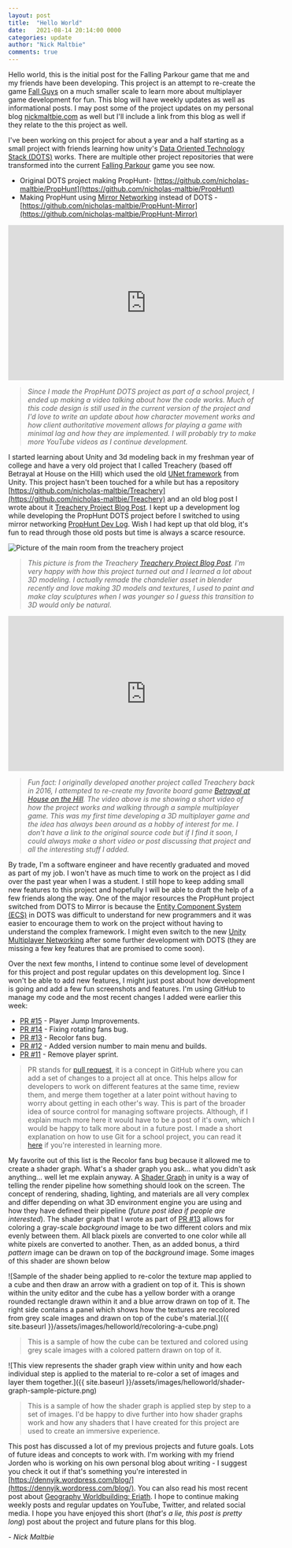 ```yaml
---
layout: post
title:  "Hello World"
date:   2021-08-14 20:14:00 0000
categories: update
author: "Nick Maltbie"
comments: true
---
```


Hello world, this is the initial post for the Falling Parkour game that me and my friends have been developing. This project is an attempt to re-create the game [Fall Guys](https://fallguys.com/) on a much smaller scale to learn more about multiplayer game development for fun. This blog will have weekly updates as well as informational posts. I may post some of the project updates on my personal blog [nickmaltbie.com](https://nickmaltbie.com) as well but I'll include a link from this blog as well if they relate to the this project as well. 

I've been working on this project for about a year and a half starting as a small project with friends learning how unity's [Data Oriented Technology Stack (DOTS)](https://unity.com/dots) works. There are multiple other project repositories that were transformed into the current [Falling Parkour](https://github.com/nicholas-maltbie/FallingParkour) game you see now. 
* Original DOTS project making PropHunt- [https://github.com/nicholas-maltbie/PropHunt](https://github.com/nicholas-maltbie/PropHunt)
* Making PropHunt using [Mirror Networking](https://mirror-networking.com/) instead of DOTS - [https://github.com/nicholas-maltbie/PropHunt-Mirror](https://github.com/nicholas-maltbie/PropHunt-Mirror)

<iframe width="560" height="315" src="https://www.youtube.com/embed/N4uKXMWs4aE" title="YouTube video player" frameborder="0" allow="accelerometer; autoplay; clipboard-write; encrypted-media; gyroscope; picture-in-picture" allowfullscreen></iframe>

> _Since I made the PropHunt DOTS project as part of a school project, I ended up making a video talking about how the code works. Much of this code design is still used in the current version of the project and I'd love to write an update about how character movement works and how client authoritative movement allows for playing a game with minimal lag and how they are implemented. I will probably try to make more YouTube videos as I continue development._

I started learning about Unity and 3d modeling back in my freshman year of college and have a very old project that I called Treachery (based off Betrayal at House on the Hill) which used the old [UNet framework](https://docs.unity3d.com/Manual/UNet.html) from Unity. This project hasn't been touched for a while but has a repository [https://github.com/nicholas-maltbie/Treachery](https://github.com/nicholas-maltbie/Treachery) and an old blog post I wrote about it [Treachery Project Blog Post](https://nickmaltbie.com/honors/2017/07/28/Treachery.html). I kept up a development log while developing the PropHunt DOTS project before I switched to using mirror networking [PropHunt Dev Log](https://nickmaltbie.com/PropHuntDevLog/). Wish I had kept up that old blog, it's fun to read through those old posts but time is always a scarce resource.

![Picture of the main room from the treachery project](https://nickmaltbie.com/assets/projects/Treachery/treachery-2.png)

> _This picture is from the Treachery [Treachery Project Blog Post](https://nickmaltbie.com/honors/2017/07/28/Treachery.html). I'm very happy with how this project turned out and I learned a lot about 3D modeling. I actually remade the chandelier asset in blender recently and love making 3D models and textures, I used to paint and make clay sculptures when I was younger so I guess this transition to 3D would only be natural_. 

<iframe width="560" height="315" src="https://www.youtube.com/embed/Ur3sEam7JCs" title="YouTube video player" frameborder="0" allow="accelerometer; autoplay; clipboard-write; encrypted-media; gyroscope; picture-in-picture" allowfullscreen></iframe>

> _Fun fact: I originally developed another project called Treachery back in 2016, I attempted to re-create my favorite board game [Betrayal at House on the Hill](https://boardgamegeek.com/boardgame/10547/betrayal-house-hill). The video above is me showing a short video of how the project works and walking through a sample multiplayer game. This was my first time developing a 3D multiplayer game and the idea has always been around as a hobby of interest for me. I don't have a link to the original source code but if I find it soon, I could always make a short video or post discussing that project and all the interesting stuff I added._ 


By trade, I'm a software engineer and have recently graduated and moved as part of my job. I won't have as much time to work on the project as I did over the past year when I was a student. I still hope to keep adding small new features to this project and hopefully I will be able to draft the help of a few friends along the way. One of the major resources the PropHunt project switched from DOTS to Mirror is because the [Entity Component System (ECS)](https://docs.unity3d.com/Packages/com.unity.entities@0.17/manual/index.html) in DOTS was difficult to understand for new programmers and it was easier to encourage them to work on the project without having to understand the complex framework. I might even switch to the new [Unity Multiplayer Networking](https://docs-multiplayer.unity3d.com/) after some further development with DOTS (they are missing a few key features that are promised to come soon).

Over the next few months, I intend to continue some level of development for this project and post regular updates on this development log. Since I won't be able to add new features, I might just post about how development is going and add a few fun screenshots and features. I'm using GitHub to manage my code and the most recent changes I added were earlier this week:
* [PR #15](https://github.com/nicholas-maltbie/FallingParkour/pull/15) - Player Jump Improvements.
* [PR #14](https://github.com/nicholas-maltbie/FallingParkour/pull/14) - Fixing rotating fans bug.
* [PR #13](https://github.com/nicholas-maltbie/FallingParkour/pull/13) - Recolor fans bug.
* [PR #12](https://github.com/nicholas-maltbie/FallingParkour/pull/12) - Added version number to main menu and builds.
* [PR #11](https://github.com/nicholas-maltbie/FallingParkour/pull/11) - Remove player sprint.
> PR stands for [pull request](https://docs.github.com/en/github/collaborating-with-pull-requests/proposing-changes-to-your-work-with-pull-requests/creating-a-pull-request), it is a concept in GitHub where you can add a set of changes to a project all at once. This helps allow for developers to work on different features at the same time, review them, and merge them together at a later point without having to worry about getting in each other's way. This is part of the broader idea of source control for managing software projects. Although, if I explain much more here it would have to be a post of it's own, which I would be happy to talk more about in a future post. I made a short explanation on how to use Git for a school project, you can read it [here](https://docs.google.com/document/d/14opTjyyGmNuTWLOhBLnYK4CHvEXVYm0gRKBxeQvBVGA/edit?usp=sharing) if you're interested in learning more. 

My favorite out of this list is the Recolor fans bug because it allowed me to create a shader graph. What's a shader graph you ask... what you didn't ask anything... well let me explain anyway. A [Shader Graph](https://unity.com/shader-graph) in unity is a way of telling the render pipeline how something should look on the screen. The concept of rendering, shading, lighting, and materials are all very complex and differ depending on what 3D environment engine you are using and how they have defined their pipeline (_future post idea if people are interested_). The shader graph that I wrote as part of [PR #13](https://github.com/nicholas-maltbie/FallingParkour/pull/13) allows for coloring a gray-scale _background_ image to be two different colors and mix evenly between them. All black pixels are converted to one color while all white pixels are converted to another. Then, as an added bonus, a third _pattern_ image can be drawn on top of the _background_ image. Some images of this shader are shown below

![Sample of the shader being applied to re-color the texture map applied to a cube and then draw an arrow with a gradient on top of it. This is shown within the unity editor and the cube has a yellow border with a orange rounded rectangle drawn within it and a blue arrow drawn on top of it. The right side contains a panel which shows how the textures are recolored from grey scale images and drawn on top of the cube's material.]({{ site.baseurl }}/assets/images/helloworld/recoloring-a-cube.png)
> This is a sample of how the cube can be textured and colored using grey scale images with a colored pattern drawn on top of it.

![This view represents the shader graph view within unity and how each individual step is applied to the material to re-color a set of images and layer them together.]({{ site.baseurl }}/assets/images/helloworld/shader-graph-sample-picture.png)
> This is a sample of how the shader graph is applied step by step to a set of images. I'd be happy to dive further into how shader graphs work and how any shaders that I have created for this project are used to create an immersive experience.

This post has discussed a lot of my previous projects and future goals. Lots of future ideas and concepts to work with. I'm working with my friend Jorden who is working on his own personal blog about writing - I suggest you check it out if that's something you're interested in [https://dennyjk.wordpress.com/blog/](https://dennyjk.wordpress.com/blog/). You can also read his most recent post about [Geography Worldbuilding: Eriath](https://dennyjk.wordpress.com/2021/08/14/geography-worldbuilding-eriath/). I hope to continue making weekly posts and regular updates on YouTube, Twitter, and related social media. I hope you have enjoyed this short (_that's a lie, this post is pretty long_) post about the project and future plans for this blog. 

\- _Nick Maltbie_
